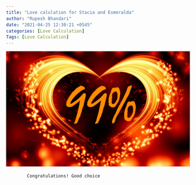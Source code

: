 ```yaml
---
title: "Love calulation for Stacia and Esmeralda"
author: "Rupesh Bhandari"
date: "2021-04-25 12:30:21 +0545"
categories: [Love Calculation]
Tags: [Love Calculation]
---
```


![Match Picture](/assets/img/lovecal/Stacia-Esmeralda.jpg)

            Congratulations! Good choice
    